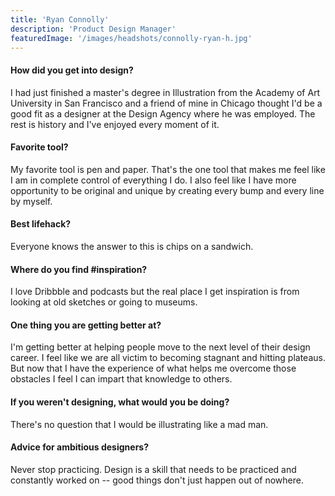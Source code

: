```yaml
---
title: 'Ryan Connolly'
description: 'Product Design Manager'
featuredImage: '/images/headshots/connolly-ryan-h.jpg'
---
```


#### How did you get into design?

I had just finished a master's degree in Illustration from the Academy of Art University in San Francisco and a friend of mine in Chicago thought I'd be a good fit as a designer at the Design Agency where he was employed. The rest is history and I've enjoyed every moment of it.

#### Favorite tool?

My favorite tool is pen and paper. That's the one tool that makes me feel like I am in complete control of everything I do. I also feel like I have more opportunity to be original and unique by creating every bump and every line by myself.

#### Best lifehack?

Everyone knows the answer to this is chips on a sandwich.

#### Where do you find #inspiration?

I love Dribbble and podcasts but the real place I get inspiration is from looking at old sketches or going to museums.

#### One thing you are getting better at?

I'm getting better at helping people move to the next level of their design career. I feel like we are all victim to becoming stagnant and hitting plateaus. But now that I have the experience of what helps me overcome those obstacles I feel I can impart that knowledge to others.

#### If you weren't designing, what would you be doing?

There's no question that I would be illustrating like a mad man.

#### Advice for ambitious designers?

Never stop practicing. Design is a skill that needs to be practiced and constantly worked on -- good things don't just happen out of nowhere.
